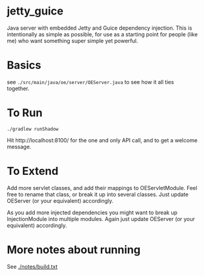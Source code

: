 # jetty_guice
Java server with embedded Jetty and Guice dependency injection.  This is intentionally as simple as possible, for use as a starting point for people (like me) who want something super simple yet powerful.

# Basics
see `./src/main/java/oe/server/OEServer.java` to see how it all ties together.

# To Run
`./gradlew runShadow`

Hit http://localhost:8100/ for the one and only API call, and to get a welcome message.

# To Extend
Add more servlet classes, and add their mappings to OEServletModule.  Feel free to rename that class, or break it up into several classes.  Just update OEServer (or your equivalent) accordingly.

As you add more injected dependencies you might want to break up InjectionModule into multiple modules.  Again just update OEServer (or your equivalent) accordingly.

# More notes about running
See [./notes/build.txt](./notes/build.txt)
